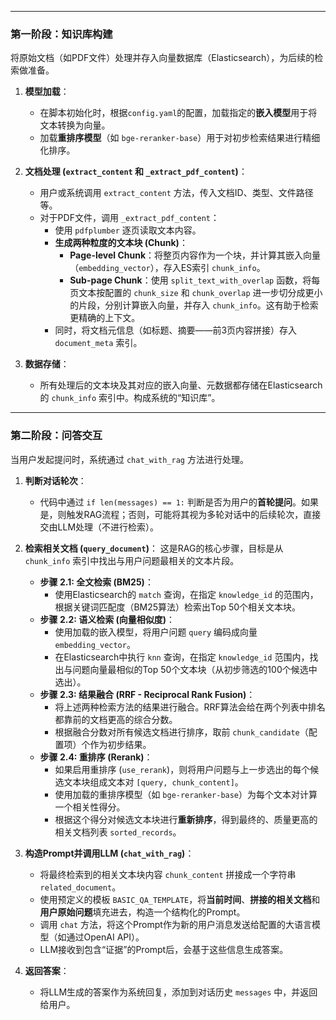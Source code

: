 

---

### **第一阶段：知识库构建**

将原始文档（如PDF文件）处理并存入向量数据库（Elasticsearch），为后续的检索做准备。

1.  **模型加载**：
    *   在脚本初始化时，根据`config.yaml`的配置，加载指定的**嵌入模型**用于将文本转换为向量。
    *   加载**重排序模型**（如 `bge-reranker-base`）用于对初步检索结果进行精细化排序。

2.  **文档处理 (`extract_content` 和 `_extract_pdf_content`)**：
    *   用户或系统调用 `extract_content` 方法，传入文档ID、类型、文件路径等。
    *   对于PDF文件，调用 `_extract_pdf_content`：
        *   使用 `pdfplumber` 逐页读取文本内容。
        *   **生成两种粒度的文本块 (Chunk)**：
            *   **Page-level Chunk**：将整页内容作为一个块，并计算其嵌入向量（`embedding_vector`），存入ES索引 `chunk_info`。
            *   **Sub-page Chunk**：使用 `split_text_with_overlap` 函数，将每页文本按配置的 `chunk_size` 和 `chunk_overlap` 进一步切分成更小的片段，分别计算嵌入向量，并存入 `chunk_info`。这有助于检索更精确的上下文。
        *   同时，将文档元信息（如标题、摘要——前3页内容拼接）存入 `document_meta` 索引。

3.  **数据存储**：
    *   所有处理后的文本块及其对应的嵌入向量、元数据都存储在Elasticsearch的 `chunk_info` 索引中。构成系统的“知识库”。

---

### **第二阶段：问答交互**

当用户发起提问时，系统通过 `chat_with_rag` 方法进行处理。

1.  **判断对话轮次**：
    *   代码中通过 `if len(messages) == 1:` 判断是否为用户的**首轮提问**。如果是，则触发RAG流程；否则，可能将其视为多轮对话中的后续轮次，直接交由LLM处理（不进行检索）。

2.  **检索相关文档 (`query_document`)**：
    这是RAG的核心步骤，目标是从 `chunk_info` 索引中找出与用户问题最相关的文本片段。
    *   **步骤 2.1: 全文检索 (BM25)**：
        *   使用Elasticsearch的 `match` 查询，在指定 `knowledge_id` 的范围内，根据关键词匹配度（BM25算法）检索出Top 50个相关文本块。
    *   **步骤 2.2: 语义检索 (向量相似度)**：
        *   使用加载的嵌入模型，将用户问题 `query` 编码成向量 `embedding_vector`。
        *   在Elasticsearch中执行 `knn` 查询，在指定 `knowledge_id` 范围内，找出与问题向量最相似的Top 50个文本块（从初步筛选的100个候选中选出）。
    *   **步骤 2.3: 结果融合 (RRF - Reciprocal Rank Fusion)**：
        *   将上述两种检索方法的结果进行融合。RRF算法会给在两个列表中排名都靠前的文档更高的综合分数。
        *   根据融合分数对所有候选文档进行排序，取前 `chunk_candidate`（配置项）个作为初步结果。
    *   **步骤 2.4: 重排序 (Rerank)**：
        *   如果启用重排序 (`use_rerank`)，则将用户问题与上一步选出的每个候选文本块组成文本对 `[query, chunk_content]`。
        *   使用加载的重排序模型（如 `bge-reranker-base`）为每个文本对计算一个相关性得分。
        *   根据这个得分对候选文本块进行**重新排序**，得到最终的、质量更高的相关文档列表 `sorted_records`。

3.  **构造Prompt并调用LLM (`chat_with_rag`)**：
    *   将最终检索到的相关文本块内容 `chunk_content` 拼接成一个字符串 `related_document`。
    *   使用预定义的模板 `BASIC_QA_TEMPLATE`，将**当前时间**、**拼接的相关文档**和**用户原始问题**填充进去，构造一个结构化的Prompt。
    *   调用 `chat` 方法，将这个Prompt作为新的用户消息发送给配置的大语言模型（如通过OpenAI API）。
    *   LLM接收到包含“证据”的Prompt后，会基于这些信息生成答案。

4.  **返回答案**：
    *   将LLM生成的答案作为系统回复，添加到对话历史 `messages` 中，并返回给用户。

